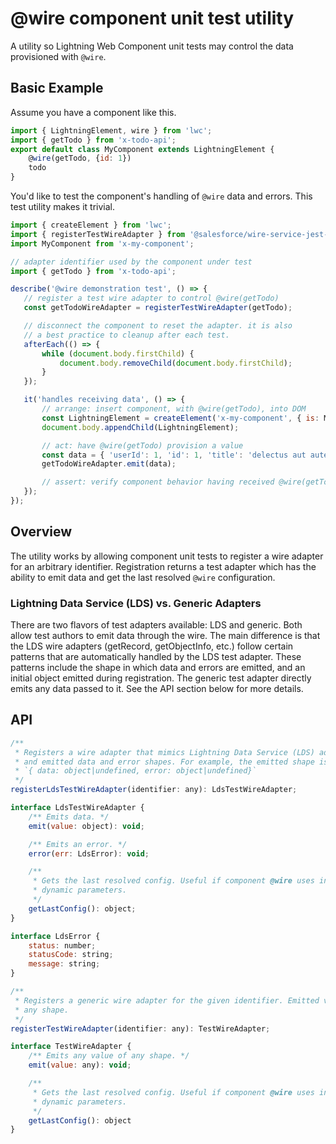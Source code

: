 # @wire component unit test utility

A utility so Lightning Web Component unit tests may control the data provisioned with `@wire`.

## Basic Example

Assume you have a component like this.

```js
import { LightningElement, wire } from 'lwc';
import { getTodo } from 'x-todo-api';
export default class MyComponent extends LightningElement {
    @wire(getTodo, {id: 1})
    todo
}
```

You'd like to test the component's handling of `@wire` data and errors. This test utility makes it trivial.

 ```js
import { createElement } from 'lwc';
import { registerTestWireAdapter } from '@salesforce/wire-service-jest-util';
import MyComponent from 'x-my-component';

 // adapter identifier used by the component under test
 import { getTodo } from 'x-todo-api';

describe('@wire demonstration test', () => {
    // register a test wire adapter to control @wire(getTodo)
    const getTodoWireAdapter = registerTestWireAdapter(getTodo);

    // disconnect the component to reset the adapter. it is also
    // a best practice to cleanup after each test.
    afterEach(() => { 
        while (document.body.firstChild) {
            document.body.removeChild(document.body.firstChild);
        }
    });

    it('handles receiving data', () => {
        // arrange: insert component, with @wire(getTodo), into DOM
        const LightningElement = createElement('x-my-component', { is: MyComponent });
        document.body.appendChild(LightningElement);

        // act: have @wire(getTodo) provision a value
        const data = { 'userId': 1, 'id': 1, 'title': 'delectus aut autem', 'completed': false };
        getTodoWireAdapter.emit(data);

        // assert: verify component behavior having received @wire(getTodo)
    });
});
```

## Overview

The utility works by allowing component unit tests to register a wire adapter for an arbitrary identifier. Registration returns a test adapter which has the ability to emit data and get the last resolved `@wire` configuration.

### Lightning Data Service (LDS) vs. Generic Adapters

There are two flavors of test adapters available: LDS and generic. Both allow test authors to emit data through the wire. The main difference is that the LDS wire adapters (getRecord, getObjectInfo, etc.) follow certain patterns that are automatically handled by the LDS test adapter. These patterns include the shape in which data and errors are emitted, and an initial object emitted during registration. The generic test adapter directly emits any data passed to it. See the API section below for more details.

## API

```js
/**
 * Registers a wire adapter that mimics Lightning Data Service (LDS) adapters behavior,
 * and emitted data and error shapes. For example, the emitted shape is 
 * `{ data: object|undefined, error: object|undefined}`
 */
registerLdsTestWireAdapter(identifier: any): LdsTestWireAdapter;

interface LdsTestWireAdapter {
    /** Emits data. */
    emit(value: object): void;

    /** Emits an error. */
    error(err: LdsError): void;

    /**
     * Gets the last resolved config. Useful if component @wire uses includes 
     * dynamic parameters. 
     */
    getLastConfig(): object;
}

interface LdsError {
    status: number;
    statusCode: string;
    message: string;
}

/**
 * Registers a generic wire adapter for the given identifier. Emitted values may be of
 * any shape.
 */
registerTestWireAdapter(identifier: any): TestWireAdapter;

interface TestWireAdapter {
    /** Emits any value of any shape. */
    emit(value: any): void;

    /**
     * Gets the last resolved config. Useful if component @wire uses includes 
     * dynamic parameters. 
     */
    getLastConfig(): object
}
```
